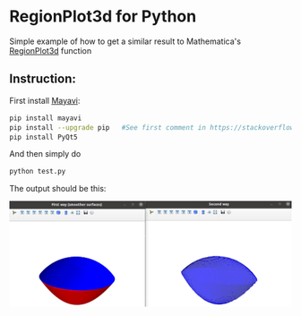 # RegionPlot3d for Python #

Simple example of how to get a similar result to Mathematica's [RegionPlot3d](https://reference.wolfram.com/language/ref/RegionPlot3D.html) function

## Instruction:

First install [Mayavi](https://docs.enthought.com/mayavi/mayavi/):

```bash
pip install mayavi
pip install --upgrade pip   #See first comment in https://stackoverflow.com/a/67606704
pip install PyQt5
```

And then simply do

```bash
python test.py
```

The output should be this:

![](./result.png) 